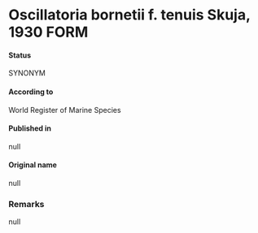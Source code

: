 Oscillatoria bornetii f. tenuis Skuja, 1930 FORM
=======

#### Status
SYNONYM

#### According to
World Register of Marine Species

#### Published in
null

#### Original name
null

### Remarks
null